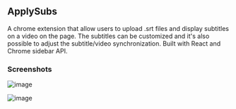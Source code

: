 ## ApplySubs

A chrome extension that allow users to upload .srt files and display subtitles on a video on the page. The subtitles can be customized and it's also possible to adjust the subtitle/video synchronization. Built with React and Chrome sidebar API.

### Screenshots
![image](https://github.com/user-attachments/assets/3e22273e-00b8-4e7a-89b6-ca35e841d656)

![image](https://github.com/user-attachments/assets/16666c7f-e8b8-4bb4-9ee0-91fedfcf53d2)
